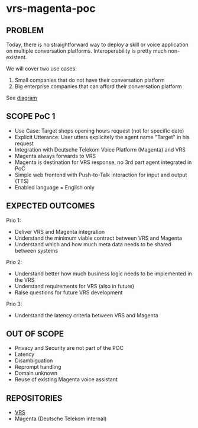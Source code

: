 # vrs-magenta-poc

## __PROBLEM__

Today, there is no straightforward way to deploy a skill or voice application on multiple conversation platforms. Interoperability is pretty much non-existent.

We will cover two use cases:
1. Small companies that do not have their conversation platform
2. Big enterprise companies that can afford their conversation platform

See [diagram](https://app.diagrams.net/#G1PefRExlnl6POx4aTzf_Zw__PpWzA5E0Q)

## __SCOPE PoC 1__
- Use Case: Target shops opening hours request (not for specific date)
- Explicit Utterance: User utters explicitely the agent name "Target" in his request
- Integration with Deutsche Telekom Voice Platform (Magenta) and VRS
- Magenta always forwards to VRS
- Magenta is destination for VRS response, no 3rd part agent integrated in PoC
- Simple web frontend with Push-to-Talk interaction for input and output (TTS)
- Enabled language = English only

## __EXPECTED OUTCOMES__
Prio 1:
- Deliver VRS and Magenta integration
- Understand the minimum viable contract between VRS and Magenta
- Understand which and how much meta data needs to be shared between systems

Prio 2:
- Understand better how much business logic needs to be implemented in the VRS
- Understand requirements for VRS (also in future)
- Raise questions for future VRS development
 
Prio 3:
- Understand the latency criteria between VRS and Magenta

## __OUT OF SCOPE__
- Privacy and Security are not part of the POC
- Latency
- Disambiguation 
- Reprompt handling
- Domain unknown
- Reuse of existing Magenta voice assistant


## __REPOSITORIES__
- [VRS](https://github.com/open-voice-network/vrs)
- Magenta (Deutsche Telekom internal)
